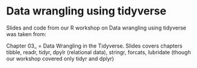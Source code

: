 # Data wrangling using tidyverse
Slides and code from our R workshop on Data wrangling using tidyverse was taken from: 

Chapter 03_ = Data Wrangling in the Tidyverse. Slides covers chapters tibble, readr, tidyr, dpylr (relational data), stringr, forcats, lubridate (though our workshop covered only tidyr and dplyr)
